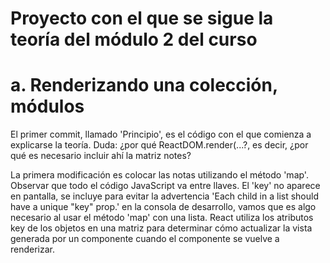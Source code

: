 # Proyecto con el que se sigue la teoría del módulo 2 del curso

# a. Renderizando una colección, módulos
El primer commit, llamado 'Principio', es el código con el que comienza a explicarse la teoría.
Duda: ¿por qué ReactDOM.render(<App notes={notes} />...?, es decir, ¿por qué es necesario incluir ahí la matriz notes?

La primera modificación es colocar las notas utilizando el método 'map'. Observar que todo el código JavaScript va entre llaves.
El 'key' no aparece en pantalla, se incluye para evitar la advertencia 'Each child in a list should have a unique "key" prop.' en la consola de desarrollo, vamos que es algo necesario al usar el método 'map' con una lista. React utiliza los atributos key de los objetos en una matriz para determinar cómo actualizar la vista generada por un componente cuando el componente se vuelve a renderizar.

